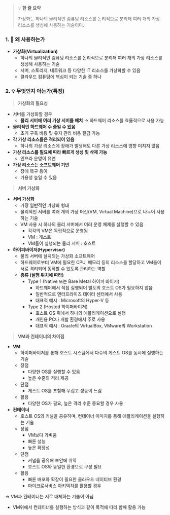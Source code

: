 > 💡 **한 줄 요약**
>
> 가상화는 하나의 물리적인 컴퓨팅 리소스를 논리적으로 분리해 여러 개의 가상 리소스를 생성해 사용하는 기술이다.

### 1. 🤔 왜 사용하는가

- **가상화(Virtualization)**
  - 하나의 물리적인 컴퓨팅 리소스를 논리적으로 분리해 여러 개의 가상 리소스를 생성해 사용하는 기술
  - 서버, 스토리지, 네트워크 등 다양한 IT 리소스를 가상화할 수 있음
  - 클라우드 컴퓨팅에 핵심이 되는 기술 중 하나

### 2. 💡 무엇인지 아는가(특징)

> **가상화의 필요성**

- 서버를 가상화할 경우
  - **물리 서버에 여러 가상 서버를 배치**
    → 하드웨어 리소스를 효율적으로 사용 가능
- **물리적인 하드웨어 수 줄일 수 있음**
  - 초기 구축 비용 및 유지 관리 비용 절감 가능
- **각 가상 리소스들은 격리되어 있음**
  - 하나의 가상 리소스에 장애가 발생해도 다른 가상 리소스에 영향 미치지 않음
- **가상 리소스를 필요에 따라 빠르게 생성 및 삭제 가능**
  - 인프라 운영이 유연
- **가상 리소스는 소프트웨어 기반**
  - 장애 복구 용이
  - 가용성 높일 수 있음

> **서버 가상화**

- **서버 가상화**
  - 가장 일반적인 가상화 형태
  - 물리적인 서버를 여러 개의 가상 머신(VM, Virtual Machine)으로 나누어 사용하는 기술
  - VM 사용 시 하나의 물리 서버에서 여러 운영 체제를 실행할 수 있음
    - 각각의 VM은 독립적으로 운영됨
    - VM : 게스트
    - VM들이 실행되는 물리 서버 : 호스트
- **하이퍼바이저(Hypervisor)**
  - 물리 서버에 설치되는 가상화 소프트웨어
  - 하드웨어로부터 VM에 필요한 CPU, 메모리 등의 리소스를 할당하고 VM들이 서로 격리되어 동작할 수 있도록 관리하는 역할
  - **종류 (실행 위치에 따라)**
    - Type 1 (Native 또는 Bare Metal 하이퍼 바이저)
      - 하드웨어에서 직접 실행되어 별도의 호스트 OS가 필요하지 않음
      - 일반적으로 엔터프라이즈 데이터 센터에서 사용
      - 대표적 예시 : Microsoft의 Hyper-V 등
    - Type 2 (Hosted 하이퍼바이저)
      - 호스트 OS 위에서 하나의 애플리케이션으로 실행
      - 개인용 PC나 개발 환경에서 주로 사용
      - 대표적 예시 : Oracle의 VirtualBox, VMware의 Workstation

> **VM과 컨테이너의 차이점**

- **VM**
  - 하이퍼바이저를 통해 호스트 시스템에서 다수의 게스트 OS를 동시에 실행하는 기술
  - 장점
    - 다양한 OS를 실행할 수 있음
    - 높은 수준의 격리 제공
  - 단점
    - 게스트 OS를 포함해 무겁고 성능이 느림
  - 활용
    - 다양한 OS가 필요, 높은 격리 수준 중요할 경우 사용
- **컨테이너**
  - 호스트 OS의 커널을 공유하며, 컨테이너 이미지를 통해 애플리케이션을 실행하는 기술
  - 장점
    - VM보다 가벼움
    - 빠른 성능
    - 높은 확장성
  - 단점
    - 커널을 공유해 보안에 취약
    - 호스트 OS와 동일한 환경으로 구성 필요
  - 활용
    - 빠른 배포와 확장이 필요한 클라우드 네이티브 환경
    - 마이크로서비스 아키텍처를 활용할 경우

⇒ VM과 컨테이너는 서로 대체하는 기술이 아님

- VM위에서 컨테이너를 실행하는 방식과 같이 목적에 따라 함께 활용 가능
